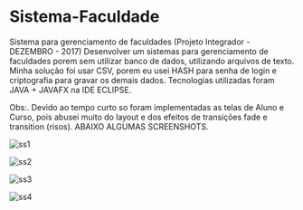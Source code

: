 # Sistema-Faculdade
Sistema para gerenciamento de faculdades (Projeto Integrador - DEZEMBRO - 2017)
Desenvolver um sistemas para gerenciamento de faculdades porem sem utilizar banco de dados, utilizando arquivos de texto.
Minha solução foi usar CSV, porem eu usei HASH para senha de login e criptografia para gravar os demais dados.
Tecnologias utilizadas foram JAVA + JAVAFX na IDE ECLIPSE.

Obs:. Devido ao tempo curto so foram implementadas as telas de Aluno e Curso, pois abusei muito do layout e dos efeitos de transições fade e transition (risos).
ABAIXO ALGUMAS SCREENSHOTS.

![ss1](https://user-images.githubusercontent.com/24737757/37714945-8b06336c-2cf9-11e8-8b68-9a0037ed3bc7.png)

![ss2](https://user-images.githubusercontent.com/24737757/37714983-9ad9c984-2cf9-11e8-97fe-edcb9646412f.png)

![ss3](https://user-images.githubusercontent.com/24737757/37714999-a24cf510-2cf9-11e8-8496-4f1068ff889e.png)

![ss4](https://user-images.githubusercontent.com/24737757/37715016-adcd9aac-2cf9-11e8-9340-ffbd4ba50e66.png)

